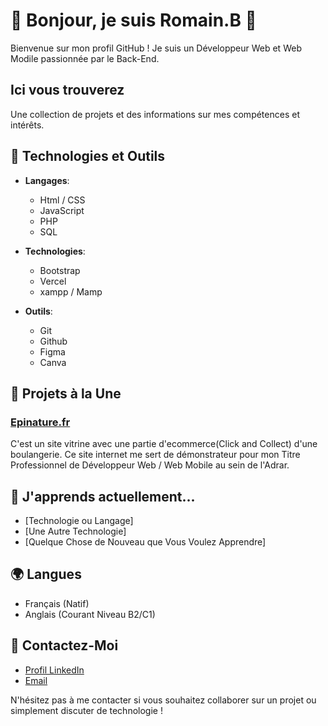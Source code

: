# 👋 Bonjour, je suis Romain.B 👋

Bienvenue sur mon profil GitHub ! Je suis un Développeur Web et Web Modile passionnée par le Back-End. 

## Ici vous trouverez

Une collection de projets et des informations sur mes compétences et intérêts.

## 🔧 Technologies et Outils

- **Langages**:
  - Html / CSS
  - JavaScript
  - PHP
  - SQL

- **Technologies**:
  - Bootstrap
  - Vercel
  - xampp / Mamp

- **Outils**:
  - Git
  - Github
  - Figma
  - Canva

## 📂 Projets à la Une

### [Epinature.fr](https://github.com/RomainB1989/Project-EpiNature)
C'est un site vitrine avec une partie d'ecommerce(Click and Collect) d'une boulangerie. Ce site internet me sert de démonstrateur pour mon Titre Professionnel de Développeur Web / Web Mobile au sein de l'Adrar.

## 🌱 J'apprends actuellement...

- [Technologie ou Langage]
- [Une Autre Technologie]
- [Quelque Chose de Nouveau que Vous Voulez Apprendre]

## 🌍 Langues

- Français (Natif)
- Anglais (Courant Niveau B2/C1)

## 💬 Contactez-Moi

- [Profil LinkedIn](https://www.linkedin.com/in/romain-bergout-423051331/)
- [Email](mailto:romain.jimmy.bergout@gmail.com)

N'hésitez pas à me contacter si vous souhaitez collaborer sur un projet ou simplement discuter de technologie !




